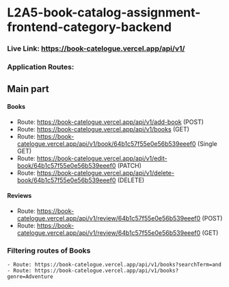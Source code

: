 # L2A5-book-catalog-assignment-frontend-category-backend

  ### Live Link: https://book-catelogue.vercel.app/api/v1/

  ### Application Routes:
  
  ## Main part
  
   #### Books
   - Route: https://book-catelogue.vercel.app/api/v1/add-book (POST)
   - Route: https://book-catelogue.vercel.app/api/v1/books (GET)
   - Route: https://book-catelogue.vercel.app/api/v1/book/64b1c57f55e0e56b539eeef0 (Single GET)
   - Route: https://book-catelogue.vercel.app/api/v1/edit-book/64b1c57f55e0e56b539eeef0 (PATCH)
   - Route: https://book-catelogue.vercel.app/api/v1/delete-book/64b1c57f55e0e56b539eeef0 (DELETE)

   #### Reviews
   - Route: https://book-catelogue.vercel.app/api/v1/review/64b1c57f55e0e56b539eeef0 (POST)
   - Route: https://book-catelogue.vercel.app/api/v1/review/64b1c57f55e0e56b539eeef0 (GET)

   ### Filtering routes of Books
    - Route: https://book-catelogue.vercel.app/api/v1/books?searchTerm=and
    - Route: https://book-catelogue.vercel.app/api/v1/books?genre=Adventure